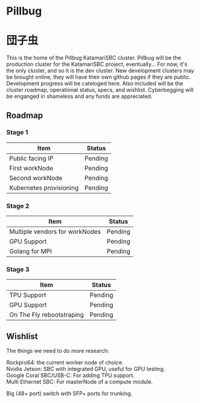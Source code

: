 # Pillbug 
# 団子虫

This is the home of the Pillbug KatamariSBC cluster. Pillbug will be the production cluster for the KatamariSBC project, eventually... For now, it's the only cluster, and so it is the dev cluster.
New development clusters may be brought online, they will have their own github pages if they are public.
Development progress will be cateloged here. Also included will be the cluster roadmap, operational status, specs, and wishlist.
Cyberbegging will be enganged in shameless and any funds are appreciated.

## Roadmap

### Stage 1

Item                    | Status
------------------------|---------------
Public facing IP        | Pending
First workNode          | Pending
Second workNode         | Pending
Kubernetes provisioning | Pending

### Stage 2

Item                           | Status
-------------------------------|---------------
Multiple vendors for workNodes | Pending
GPU Support                    | Pending
Golang for MPI                 | Pending

### Stage 3


Item                      | Status
--------------------------|---------------
TPU Support               | Pending
GPU Support               | Pending
On The Fly rebootstraping | Pending

## Wishlist  
The things we need to do more research:

Rockpro64: the current worker node of choice.  
Nvidia Jetson: SBC with integrated GPU, useful for GPU testing.  
Google Coral SBC/USB-C: For adding TPU support.  
Multi Ethernet SBC: For masterNode of a compute module.  



Big (48+ port) switch with SFP+ ports for trunking.
